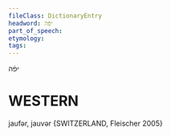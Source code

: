```yaml
---
fileClass: DictionaryEntry
headword: יפֿה
part_of_speech: 
etymology: 
tags: 
---
```

יפֿה

WESTERN
========

jaufər, jauvər {SWITZERLAND, Fleischer 2005}